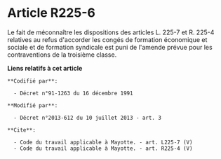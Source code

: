 # Article R225-6

Le fait de méconnaître les dispositions des articles L. 225-7 et R. 225-4 relatives au refus d'accorder les congés de
formation économique et sociale et de formation syndicale est puni de l'amende prévue pour les contraventions de la troisième
classe.

**Liens relatifs à cet article**

	**Codifié par**:

	  - Décret n°91-1263 du 16 décembre 1991

	**Modifié par**:

	  - Décret n°2013-612 du 10 juillet 2013 - art. 3

	**Cite**:

	  - Code du travail applicable à Mayotte. - art. L225-7 (V)
	  - Code du travail applicable à Mayotte. - art. R225-4 (V)
